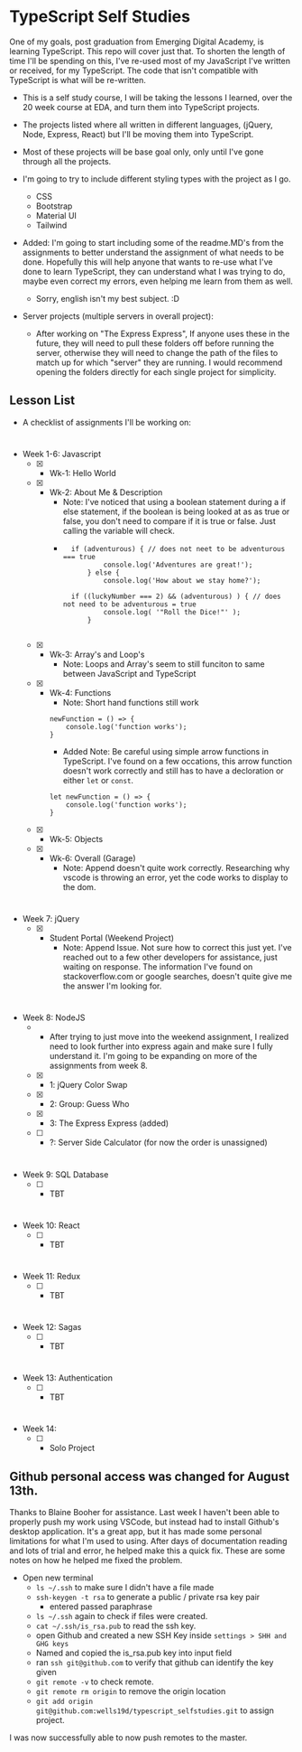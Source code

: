 # TypeScript Self Studies
One of my goals, post graduation from Emerging Digital Academy, is learning TypeScript. This repo will cover just that. To shorten the length of time I'll be spending on this, I've re-used most of my JavaScript I've written or received, for my TypeScript. The code that isn't compatible with TypeScript is what will be re-written.

- This is a self study course, I will be taking the lessons I learned, over the 20 week course at EDA, and turn them into TypeScript projects.
- The projects listed where all written in different languages, (jQuery, Node, Express, React) but I'll be moving them into TypeScript.
- Most of these projects will be base goal only, only until I've gone through all the projects.
- I'm going to try to include different styling types with the project as I go.
    - CSS
    - Bootstrap
    - Material UI
    - Tailwind

- Added: I'm going to start including some of the readme.MD's from the assignments to better understand the assignment of what needs to be done. Hopefully this will help anyone that wants to re-use what I've done to learn TypeScript, they can understand what I was trying to do, maybe even correct my errors, even helping me learn from them as well.
    - Sorry, english isn't my best subject. :D

- Server projects (multiple servers in overall project):
    - After working on "The Express Express", If anyone uses these in the future, they will need to pull these folders off before running the server, otherwise they will need to change the path of the files to match up for which "server" they are running. I would recommend opening the folders directly for each single project for simplicity.

## Lesson List
- A checklist of assignments I'll be working on:
#
- Week 1-6: Javascript
    - [x] - Wk-1: Hello World
    - [x] - Wk-2: About Me & Description
        - Note: I've noticed that using a boolean statement during a if else statement, if the boolean is being looked at as as true or false, you don't need to compare if it is true or false. Just calling the variable will check.
        - ``` 
            if (adventurous) { // does not neet to be adventurous === true
                    console.log('Adventures are great!');
                } else {
                    console.log('How about we stay home?');

            if ((luckyNumber === 2) && (adventurous) ) { // does not need to be adventurous = true
                    console.log( '"Roll the Dice!"' );
                }
                
    - [x] - Wk-3: Array's and Loop's
        - Note: Loops and Array's seem to still funciton to same between JavaScript and TypeScript
    - [x] - Wk-4: Functions
        - Note: Short hand functions still work
        ```
        newFunction = () => {
            console.log('function works');
        }
        ```
        - Added Note: Be careful using simple arrow functions in TypeScript. I've found on a few occations, this arrow function doesn't work correctly and still has to have a decloration or either ```let``` or ```const```.
        ```
        let newFunction = () => {
            console.log('function works');
        }
        ```
        
    - [x] - Wk-5: Objects
    - [x] - Wk-6: Overall (Garage)
        - Note: Append doesn't quite work correctly. Researching why vscode is throwing an error, yet the code works to display to the dom.
#    
- Week 7: jQuery
    - [x] - Student Portal (Weekend Project)
        -  Note: Append Issue. Not sure how to correct this just yet. I've reached out to a few other developers for assistance, just waiting on response. The information I've found on stackoverflow.com or google searches, doesn't quite give me the answer I'm looking for.
#
- Week 8: NodeJS
    - - After trying to just move into the weekend assignment, I realized need to look further into express again and make sure I fully understand it. I'm going to be expanding on more of the assignments from week 8.
    - [x] - 1: jQuery Color Swap
    - [x] - 2: Group: Guess Who
    - [x] - 3: The Express Express (added)
    - [ ] - ?: Server Side Calculator (for now the order is unassigned)
#
- Week 9: SQL Database
    - [ ] - TBT
#
- Week 10: React
    - [ ] - TBT
#
- Week 11: Redux
    - [ ] - TBT
#
- Week 12: Sagas
    - [ ] - TBT
#
- Week 13: Authentication
    - [ ] - TBT
#
- Week 14: 
    - [ ] - Solo Project

## Github personal access was changed for August 13th.
Thanks to Blaine Booher for assistance. Last week I haven't been able to properly push my work using VSCode, but instead had to install Github's desktop application. It's a great app, but it has made some personal limitations for what I'm used to using. After days of documentation reading and lots of trial and error, he helped make this a quick fix. These are some notes on how he helped me fixed the problem.

- Open new terminal
    - ``` ls ~/.ssh ``` to make sure I didn't have a file made
    - ``` ssh-keygen -t rsa ``` to generate a public / private rsa key pair
        - entered passed paraphrase
    - ``` ls ~/.ssh ``` again to check if files were created.
    - ``` cat ~/.ssh/is_rsa.pub ``` to read the ssh key.
    - open Github and created a new SSH Key inside ``` settings > SHH and GHG keys ```
    - Named and copied the is_rsa.pub key into input field
    - ran ``` ssh git@github.com ``` to verify that github can identify the key given
    - ``` git remote -v ``` to check remote.
    - ``` git remote rm origin ``` to remove the origin location
    - ``` git add origin git@github.com:wells19d/typescript_selfstudies.git ``` to assign project.

I was now successfully able to now push remotes to the master.